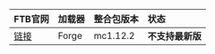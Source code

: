 
FTB官网|加载器|整合包版本|状态
:-|:-|:-|:-
[链接](https://www.feed-the-beast.com/modpacks/8-ftb-sky-odyssey)|Forge|mc1.12.2|**不支持最新版**|